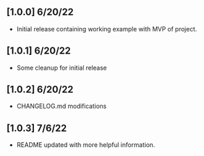 ## [1.0.0] 6/20/22
* Initial release containing working example with MVP of project.

## [1.0.1] 6/20/22
* Some cleanup for initial release

## [1.0.2] 6/20/22
* CHANGELOG.md modifications

## [1.0.3] 7/6/22
* README updated with more helpful information.